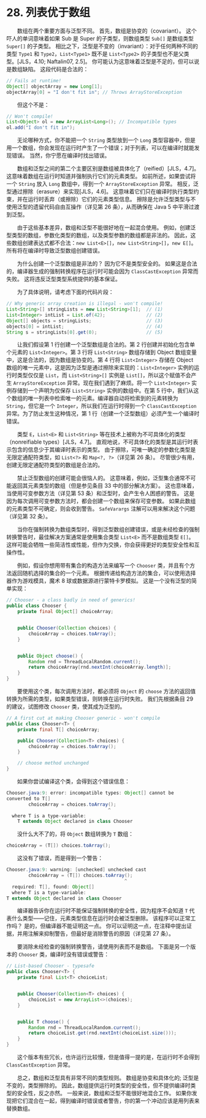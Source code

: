# 28. 列表优于数组

　　数组在两个重要方面与泛型不同。 首先，数组是协变的（covariant）。 这个吓人的单词意味着如果 Sub 是 Super 的子类型，则数组类型 `Sub[]` 是数组类型 `Super[]` 的子类型。 相比之下，泛型是不变的（invariant）：对于任何两种不同的类型 `Type1` 和 `Type2`，`List<Type1>` 既不是 `List<Type2>` 的子类型也不是父类型。[JLS，4.10; Naftalin07, 2.5]。 你可能认为这意味着泛型是不足的，但可以说是数组缺陷。 这段代码是合法的：

```java
// Fails at runtime!
Object[] objectArray = new Long[1];
objectArray[0] = "I don't fit in"; // Throws ArrayStoreException
```

　　但这个不是：

```java
// Won't compile!
List<Object> ol = new ArrayList<Long>(); // Incompatible types
ol.add("I don't fit in");
```

　　无论哪种方式，你不能把一个 `String` 类型放到一个 `Long` 类型容器中，但是用一个数组，你会发现在运行时产生了一个错误；对于列表，可以在编译时就能发现错误。 当然，你宁愿在编译时找出错误。

　　数组和泛型之间的第二个主要区别是数组被具体化了（reified）[JLS，4.7]。 这意味着数组在运行时知道并强制执行它们的元素类型。 如前所述，如果尝试将一个 `String` 放入 `Long` 数组中，得到一个 `ArrayStoreException` 异常。 相反，泛型通过擦除（erasure）来实现[JLS，4.6]。 这意味着它们只在编译时执行类型约束，并在运行时丢弃（或擦除）它们的元素类型信息。 擦除是允许泛型类型与不使用泛型的遗留代码自由互操作（详见第 26 条），从而确保在 Java 5 中平滑过渡到泛型。

　　由于这些基本差异，数组和泛型不能很好地在一起混合使用。 例如，创建泛型类型的数组，参数化类型的数组，以及类型参数的数组都是非法的。 因此，这些数组创建表达式都不合法：`new List<E>[]`，`new List<String>[]`，`new E[]`。 所有将在编译时导致泛型数组创建错误。

　　为什么创建一个泛型数组是非法的？ 因为它不是类型安全的。 如果这是合法的，编译器生成的强制转换程序在运行时可能会因为 `ClassCastException` 异常而失败。 这将违反泛型类型系统提供的基本保证。

　　为了具体说明，请考虑下面的代码片段：

```java
// Why generic array creation is illegal - won't compile!
List<String>[] stringLists = new List<String>[1];  // (1)
List<Integer> intList = List.of(42);               // (2)
Object[] objects = stringLists;                    // (3)
objects[0] = intList;                              // (4)
String s = stringLists[0].get(0);                  // (5)
```

　　让我们假设第 1 行创建一个泛型数组是合法的。第 2 行创建并初始化包含单个元素的 `List<Integer>`。第 3 行将 `List<String>` 数组存储到 Object 数组变量中，这是合法的，因为数组是协变的。第 4 行将 `List<Integer>` 存储在 Object 数组的唯一元素中，这是因为泛型是通过擦除来实现的：`List<Integer>` 实例的运行时类型仅仅是 `List`，而 `List<String>[]` 实例是 `List[]`，所以这个赋值不会产生 `ArrayStoreException` 异常。现在我们遇到了麻烦。将一个 `List<Integer>` 实例存储到一个声明为仅保存 `List<String>` 实例的数组中。在第 5 行中，我们从这个数组的唯一列表中检索唯一的元素。编译器自动将检索到的元素转换为 `String`，但它是一个 `Integer`，所以我们在运行时得到一个 `ClassCastException` 异常。为了防止发生这种情况，第 1 行（创建一个泛型数组）必须产生一个编译时错误。

　　类型 `E`，`List<E>` 和 `List<String>` 等在技术上被称为不可具体化的类型（nonreifiable types）[JLS，4.7]。 直观地说，不可具体化的类型是其运行时表示包含的信息少于其编译时表示的类型。 由于擦除，可唯一确定的参数化类型是无限定通配符类型，如 `List<?>` 和 `Map<?, ?>`（详见第 26 条）。 尽管很少有用，创建无限定通配符类型的数组是合法的。

　　禁止泛型数组的创建可能会很恼人的。 这意味着，例如，泛型集合通常不可能返回其元素类型的数组（但是参见条目 33 中的部分解决方案）。 这也意味着，当使用可变参数方法（详见第 53 条）和泛型时，会产生令人困惑的警告。 这是因为每次调用可变参数方法时，都会创建一个数组来保存可变参数。 如果此数组的元素类型不可确定，则会收到警告。 `SafeVarargs` 注解可以用来解决这个问题（详见第 32 条）。

　　当你在强制转换为数组类型时，得到泛型数组创建错误，或是未经检查的强制转换警告时，最佳解决方案通常是使用集合类型 `List<E>` 而不是数组类型 `E[]`。 这样可能会牺牲一些简洁性或性能，但作为交换，你会获得更好的类型安全性和互操作性。

　　例如，假设你想用带有集合的构造方法来编写一个 `Chooser` 类，并且有个方法返回随机选择的集合的一个元素。 根据传递给构造方法的集合，可以使用选择器作为游戏模具，魔术 8 球或数据源进行蒙特卡罗模拟。 这是一个没有泛型的简单实现：

```java
// Chooser - a class badly in need of generics!
public class Chooser {
    private final Object[] choiceArray;


    public Chooser(Collection choices) {
        choiceArray = choices.toArray();
    }


    public Object choose() {
        Random rnd = ThreadLocalRandom.current();
        return choiceArray[rnd.nextInt(choiceArray.length)];
    }
}
```

　　要使用这个类，每次调用方法时，都必须将 `Object` 的 `choose` 方法的返回值转换为所需的类型，如果类型错误，则转换在运行时失败。 我们先根据条目 29 的建议，试图修改 `Chooser` 类，使其成为泛型的。

```java
// A first cut at making Chooser generic - won't compile
public class Chooser<T> {
    private final T[] choiceArray;

    public Chooser(Collection<T> choices) {
        choiceArray = choices.toArray();
    }

    // choose method unchanged
}
```

　　如果你尝试编译这个类，会得到这个错误信息：

```java
Chooser.java:9: error: incompatible types: Object[] cannot be
converted to T[]
        choiceArray = choices.toArray();
                                     ^
  where T is a type-variable:
    T extends Object declared in class Chooser
```

　　没什么大不了的，将 `Object` 数组转换为 `T` 数组：

```java
choiceArray = (T[]) choices.toArray();
```

　　这没有了错误，而是得到一个警告：

```java
Chooser.java:9: warning: [unchecked] unchecked cast
        choiceArray = (T[]) choices.toArray();
                                           ^
  required: T[], found: Object[]
  where T is a type-variable:
T extends Object declared in class Chooser
```

　　编译器告诉你在运行时不能保证强制转换的安全性，因为程序不会知道 `T` 代表什么类型——记住，元素类型信息在运行时会被泛型删除。 该程序可以正常工作吗？ 是的，但编译器不能证明这一点。 你可以证明这一点，在注释中提出证据，并用注解来抑制警告，但最好是消除警告的原因（详见第 27 条）。

　　要消除未经检查的强制转换警告，请使用列表而不是数组。 下面是另一个版本的 `Chooser` 类，编译时没有错误或警告：

```java
// List-based Chooser - typesafe
public class Chooser<T> {
    private final List<T> choiceList;


    public Chooser(Collection<T> choices) {
        choiceList = new ArrayList<>(choices);
    }


    public T choose() {
        Random rnd = ThreadLocalRandom.current();
        return choiceList.get(rnd.nextInt(choiceList.size()));
    }
}
```

　　这个版本有些冗长，也许运行比较慢，但是值得一提的是，在运行时不会得到 `ClassCastException` 异常。

　　总之，数组和泛型具有非常不同的类型规则。 数组是协变和具体化的; 泛型是不变的，类型擦除的。 因此，数组提供运行时类型的安全性，但不提供编译时类型的安全性，反之亦然。 一般来说，数组和泛型不能很好地混合工作。 如果你发现把它们混合在一起，得到编译时错误或者警告，你的第一个冲动应该是用列表来替换数组。